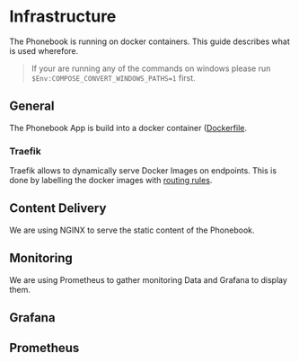 # Infrastructure

The Phonebook is running on docker containers. This guide describes what is used wherefore.

> If your are running any of the commands on windows please run `$Env:COMPOSE_CONVERT_WINDOWS_PATHS=1` first.

## General

The Phonebook App is build into a docker container ([Dockerfile](/Dockerfile).

### Traefik

Traefik allows to dynamically serve Docker Images on endpoints. This is done by labelling the docker images with [routing rules](https://docs.traefik.io/basics/).

## Content Delivery

We are using NGINX to serve the static content of the Phonebook.

## Monitoring

We are using Prometheus to gather monitoring Data and Grafana to display them.

## Grafana

## Prometheus
